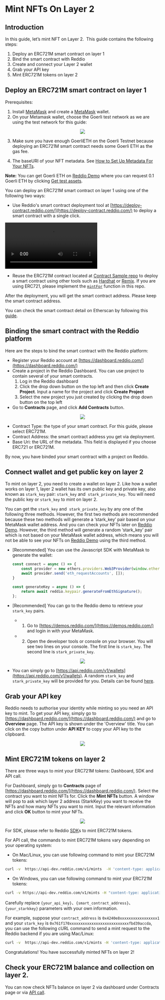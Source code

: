# Mint NFTs On Layer 2

## Introduction

In this guide, let’s mint NFT on Layer 2.  This guide contains the following steps:

1. Deploy an ERC721M smart contract on layer 1
2. Bind the smart contract with Reddio
3. Create and connect your Layer 2 wallet
4. Grab your API key
5. Mint ERC721M tokens on layer 2

## Deploy an ERC721M smart contract on layer 1

Prerequisites:

1. Install [MetaMask](https://metamask.io/) and create a [MetaMask](https://metamask.io/) wallet.
2. On your Metamask wallet, choose the Goerli test network as we are using the test network for this guide:
    
<p align="center">
  <img src="/meta-mask-testnet.png"/>
</p>

3. Make sure you have enough GoerliETH on the Goerli Testnet because deploying an ERC721M smart contract needs some Goerli ETH as the gas fee.

4. The baseURI of your NFT metadata. See [How to Set Up Metadata For Your NFTs](https://docs.reddio.com/guide/getting-started/set-up-metadata-for-your-nfts.html).

**Note:** You can get Goerli ETH on [Reddio Demo](https://demos.reddio.com/account) where you can request 0.1 Goerli ETH by clicking [Get test assets](https://demos.reddio.com/account).

You can deploy an ERC721M smart contract on layer 1 using one of the following two ways:

- Use Reddio's smart contract deployment tool at [https://deploy-contract.reddio.com/](https://deploy-contract.reddio.com/) to deploy a smart contract with a single click. 

 <video controls>
  <source src="/deploy-erc721m.mp4" type="video/mp4">
  Your browser does not support the video tag.
</video> 

- Reuse the ERC721M contract located at [Contract Sample repo](https://github.com/reddio-com/contract_demo/blob/main/src/contracts/ERC721MintFor.sol) to deploy a smart contract using other tools such as [Hardhat](https://hardhat.org/) or [Remix](https://remix-project.org/). If you are using ERC721, please implement the [`mintFor`](https://github.com/reddio-com/contract_demo/blob/main/src/contracts/ERC721MintFor.sol) function in this repo.

After the deployment, you will get the smart contract address. Please keep the smart contract address. 

You can check the smart contract detail on Etherscan by following this [guide](https://docs.reddio.com/guide/getting-started/check-your-eth-erc20-nft-balance.html#view-smart-contract-details-on-layer-1).

## Binding the smart contract with the Reddio platform

Here are the steps to bind the smart contract with the Reddio platform:

- Register your Reddio account at [https://dashboard.reddio.com/](https://dashboard.reddio.com/)
- Create a project in the Reddio Dashboard. You can use project to contain several of your smart contracts.
    1. Log in the Reddio dashboard
    2. Click the drop down button on the top left and then click **Create Project**. Input a name for the project and click **Create Project**
    3. Select the new project you just created by clicking the drop down button on the top left
- Go to **Contracts** page, and click **Add Contracts** button.
<p align="center">
  <img src="/mintNFT2.png"/>
</p>
    
- Contract Type: the type of your smart contract. For this guide, please select ERC721M.
- Contract Address: the smart contract address you get via deployment.
- Base Uri: the URL of the metadata. This field is displayed if you choose ERC721 or ERC721M.

By now, you have binded your smart contract with a project on Reddio.

## Connect wallet and get public key on layer 2

To mint on layer 2, you need to create a wallet on layer 2. Like how a wallet works on layer 1, layer 2 wallet has its own public key and private key, also known as `stark_key` pair: `stark_key` and  `stark_private_key`. You will need the public key or `stark_key` to mint on layer 2.

You can get the `stark_key` and  `stark_private_key` by any one of the following three methods. However, the first two methods are recommended because these two methods will generate a ‘stark_key’ pair based on your MetaMask wallet address. And you can check your NFTs later on [Reddio Demo](https://demos.reddio.com/). However, the third method will generate a random ‘stark_key’ pair which is not based on your MetaMask wallet address, which means you will not be able to see your NFTs on [Reddio Demo](https://demos.reddio.com/) using the third method.

- [Recommended] You can use the Javascript SDK with MetaMask to generate the wallet:
    
    ```jsx
    const connect = async () => {
    	const provider = new ethers.providers.Web3Provider(window.ethereum);
    	await provider.send('eth_requestAccounts', []);
    }
    
    const generateKey = async () => {
    	return await reddio.keypair.generateFromEthSignature();
    };
    ```
    
- [Recommended] You can go to the Reddio demo to retrieve your `stark_key` pairs.
    - 1. Go to [https://demos.reddio.com/](https://demos.reddio.com/) and login in with your MetaMask.
    - 2. Open the developer tools or console on your browser. You will see two lines on your console. The first line is `stark_key`. The second line is `stark_private_key`.
<p align="center">
  <img src="/mintNFT3.png"/>
</p>

- You can simply go to [https://api.reddio.com/v1/wallets](https://api.reddio.com/v1/wallets). A random `stark_key` and `stark_private_key` will be provided for you. Details can be found [here](https://docs.reddio.com/guide/api-reference/utils.html#get-stark-wallets).

## Grab your API key

Reddio needs to authorise your identity while minting so you need an API key to mint. To get your API key, simply go to [https://dashboard.reddio.com/](https://dashboard.reddio.com/) and go to **Overview** page. The API key is shown under the 'Overview' title. You can click on the copy button under **API KEY** to copy your API key to the clipboard.

<p align="center">
  <img src="/mintNFT4.png"/>
</p>

## **Mint ERC721M tokens on layer 2**

There are three ways to mint your ERC721M tokens: Dashboard, SDK and API call.

For Dashboard, simply go to **Contracts** page of [https://dashboard.reddio.com/](https://dashboard.reddio.com/). Select the contract you want to
mint NFTs for. Click the **Mint NFTs** button. A window will pop to ask which layer 2 address (StarkKey) you want to receive the NFTs and how many NFTs you want to mint. Input the relevant information and click **OK** button to mint your NFTs.

<p align="center">
  <img src="/mintNFT5.png"/>
</p>

For SDK, please refer to Reddio [SDK](https://docs.reddio.com/guide/jssdk-reference/initiate-sdk.html)s to mint ERC721M tokens.

For API call, the commands to mint ERC721M tokens vary depending on your operating system:

- On Mac/Linux, you can use following command to mint your ERC721M tokens:

```bash
curl -v  https://api-dev.reddio.com/v1/mints  -H 'content-type: application/json' -H 'X-API-Key: {your_api_key}'  -d '{ "contract_address":"{smart_contract_address}", "stark_key":"{your_starkkey}", "amount":"10"}'
```

- On Windows, you can use following command to mint your ERC721M tokens:

```bash
curl -v https://api-dev.reddio.com/v1/mints -H "content-type: application/json" -H "X-API-Key: {your_api_key}" -d "{ \"contract_address\":\"{smart_contract_address}\", \"stark_key\":\"{your_starkkey}\", \"amount\":\"10\"}"
```

Carefully replace `{your_api_key}`、`{smart_contract_address}`、`{your_starkkey}` parameters with your own information.

For example, suppose your `contract_address` is `0x4240e8xxxxxxxxxxxxxxxxx1` and your `stark_key` is `0x761f170xxxxxxxxxxxxxxxxxxxxxxxxxxxfbd39accda`, you can use the following cURL command to send a mint request to the Reddio backend if you are using Mac/Linux:

```bash
curl -v  https://api-dev.reddio.com/v1/mints -H 'content-type: application/json' -d '{ "contract_address":"0x4240e8xxxxxxxxxxxxxxxxx1", "stark_key":"0x761f170xxxxxxxxxxxxxxxxxxxxxxxxxxxfbd39accda", "amount":"10"}' -H 'x-api-key: rk-xxxxxx-4326-4b58-ae69-xxxxxxxx'
```


Congratulations! You have successfully minted NFTs on layer 2!

## **Check your ERC721M balance and collection on layer 2.**

You can now check NFTs balance on layer 2 via dashboard under Contracts page or via [API call](https://docs.reddio.com/guide/getting-started/check-your-eth-erc20-nft-balance.html#view-erc721-erc721m-balance-on-layer-2).